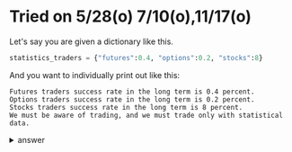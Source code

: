 # Tried on 5/28(o) 7/10(o),11/17(o)

Let's say you are given a dictionary like this.

```py
statistics_traders = {"futures":0.4, "options":0.2, "stocks":8}
```

And you want to individually print out like this:
```
Futures traders success rate in the long term is 0.4 percent.
Options traders success rate in the long term is 0.2 percent.
Stocks traders success rate in the long term is 8 percent.
We must be aware of trading, and we must trade only with statistical data.
```

<details>
  <summary>answer</summary>
  
  ```py
  statistics_traders = {"futures":0.4, "options":0.2, "stocks":8}
  print(statistics_traders)


  for a,b in statistics_traders.items():
      print("{} traders success rate in the long term is {} percent.".format(a.capitalize(), b))
  print("We must be aware of trading, and we must trade only with statistical data.")


  print(statistics_traders)
    
    
  """
  Futures traders success rate in the long term is 0.4 percent.
  Options traders success rate in the long term is 0.2 percent.
  Stocks traders success rate in the long term is 8 percent.
  We must be aware of trading, and we must trade only with statistical data.
  """
  ```  
</details>
